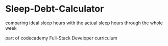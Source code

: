 # Sleep-Debt-Calculator

comparing ideal sleep hours with the actual sleep hours through the whole week

part of codecademy Full-Stack Developer curriculum
